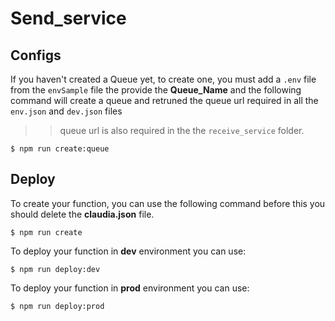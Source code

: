 # Send_service

## Configs

  If you haven't created a Queue yet, to create one, you must add a `.env` file from the `envSample` file the provide the **Queue_Name** and the following command will create a queue and retruned the queue url required in all the `env.json` and `dev.json` files 
  >> queue url is also required in the the `receive_service` folder.

  ```
  $ npm run create:queue
  ```

## Deploy
  
  To create your function, you can use the following command before this you should delete the  **claudia.json**  file.
  ```
  $ npm run create
  ```

  To deploy your function in **dev** environment you can use:
  ```
  $ npm run deploy:dev
  ```

  To deploy your function in **prod** environment you can use:
  ```
  $ npm run deploy:prod
  ```
